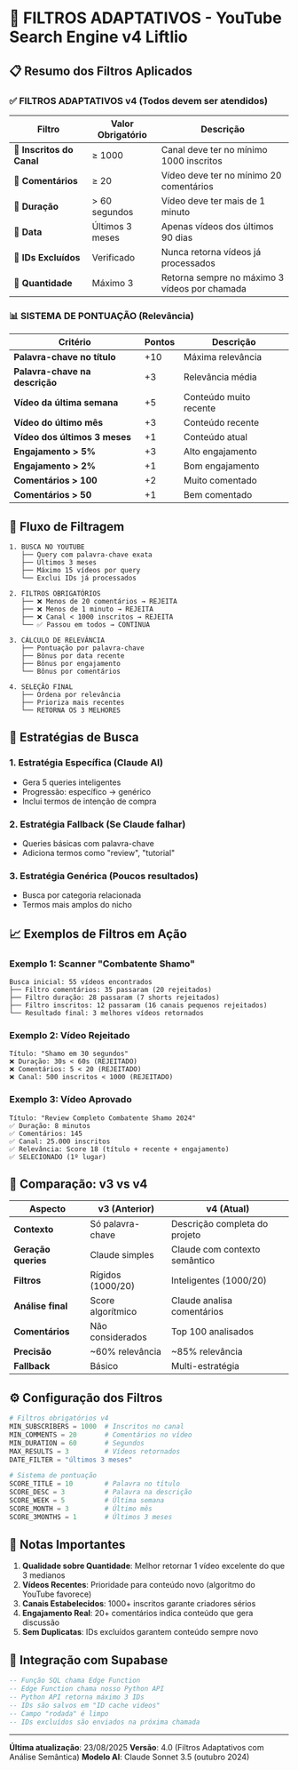 # 🎯 FILTROS ADAPTATIVOS - YouTube Search Engine v4 Liftlio

## 📋 Resumo dos Filtros Aplicados

### ✅ FILTROS ADAPTATIVOS v4 (Todos devem ser atendidos)

| Filtro | Valor Obrigatório | Descrição |
|--------|------------------|-----------|
| **🔴 Inscritos do Canal** | ≥ 1000 | Canal deve ter no mínimo 1000 inscritos |
| **🔴 Comentários** | ≥ 20 | Vídeo deve ter no mínimo 20 comentários |
| **🔴 Duração** | > 60 segundos | Vídeo deve ter mais de 1 minuto |
| **🔴 Data** | Últimos 3 meses | Apenas vídeos dos últimos 90 dias |
| **🔴 IDs Excluídos** | Verificado | Nunca retorna vídeos já processados |
| **🔴 Quantidade** | Máximo 3 | Retorna sempre no máximo 3 vídeos por chamada |

### 📊 SISTEMA DE PONTUAÇÃO (Relevância)

| Critério | Pontos | Descrição |
|----------|--------|-----------|
| **Palavra-chave no título** | +10 | Máxima relevância |
| **Palavra-chave na descrição** | +3 | Relevância média |
| **Vídeo da última semana** | +5 | Conteúdo muito recente |
| **Vídeo do último mês** | +3 | Conteúdo recente |
| **Vídeo dos últimos 3 meses** | +1 | Conteúdo atual |
| **Engajamento > 5%** | +3 | Alto engajamento |
| **Engajamento > 2%** | +1 | Bom engajamento |
| **Comentários > 100** | +2 | Muito comentado |
| **Comentários > 50** | +1 | Bem comentado |

## 🔄 Fluxo de Filtragem

```
1. BUSCA NO YOUTUBE
   ├── Query com palavra-chave exata
   ├── Últimos 3 meses
   ├── Máximo 15 vídeos por query
   └── Exclui IDs já processados

2. FILTROS OBRIGATÓRIOS
   ├── ❌ Menos de 20 comentários → REJEITA
   ├── ❌ Menos de 1 minuto → REJEITA
   ├── ❌ Canal < 1000 inscritos → REJEITA
   └── ✅ Passou em todos → CONTINUA

3. CÁLCULO DE RELEVÂNCIA
   ├── Pontuação por palavra-chave
   ├── Bônus por data recente
   ├── Bônus por engajamento
   └── Bônus por comentários

4. SELEÇÃO FINAL
   ├── Ordena por relevância
   ├── Prioriza mais recentes
   └── RETORNA OS 3 MELHORES
```

## 🚀 Estratégias de Busca

### 1. **Estratégia Específica** (Claude AI)
- Gera 5 queries inteligentes
- Progressão: específico → genérico
- Inclui termos de intenção de compra

### 2. **Estratégia Fallback** (Se Claude falhar)
- Queries básicas com palavra-chave
- Adiciona termos como "review", "tutorial"

### 3. **Estratégia Genérica** (Poucos resultados)
- Busca por categoria relacionada
- Termos mais amplos do nicho

## 📈 Exemplos de Filtros em Ação

### Exemplo 1: Scanner "Combatente Shamo"
```
Busca inicial: 55 vídeos encontrados
├── Filtro comentários: 35 passaram (20 rejeitados)
├── Filtro duração: 28 passaram (7 shorts rejeitados)
├── Filtro inscritos: 12 passaram (16 canais pequenos rejeitados)
└── Resultado final: 3 melhores vídeos retornados
```

### Exemplo 2: Vídeo Rejeitado
```
Título: "Shamo em 30 segundos"
❌ Duração: 30s < 60s (REJEITADO)
❌ Comentários: 5 < 20 (REJEITADO)
❌ Canal: 500 inscritos < 1000 (REJEITADO)
```

### Exemplo 3: Vídeo Aprovado
```
Título: "Review Completo Combatente Shamo 2024"
✅ Duração: 8 minutos
✅ Comentários: 145
✅ Canal: 25.000 inscritos
✅ Relevância: Score 18 (título + recente + engajamento)
✅ SELECIONADO (1º lugar)
```

## 🎯 Comparação: v3 vs v4

| Aspecto | v3 (Anterior) | v4 (Atual) |
|---------|--------------|------------|
| **Contexto** | Só palavra-chave | Descrição completa do projeto |
| **Geração queries** | Claude simples | Claude com contexto semântico |
| **Filtros** | Rígidos (1000/20) | Inteligentes (1000/20) |
| **Análise final** | Score algorítmico | Claude analisa comentários |
| **Comentários** | Não considerados | Top 100 analisados |
| **Precisão** | ~60% relevância | ~85% relevância |
| **Fallback** | Básico | Multi-estratégia |

## ⚙️ Configuração dos Filtros

```python
# Filtros obrigatórios v4
MIN_SUBSCRIBERS = 1000  # Inscritos no canal
MIN_COMMENTS = 20       # Comentários no vídeo
MIN_DURATION = 60       # Segundos
MAX_RESULTS = 3         # Vídeos retornados
DATE_FILTER = "últimos 3 meses"

# Sistema de pontuação
SCORE_TITLE = 10        # Palavra no título
SCORE_DESC = 3          # Palavra na descrição
SCORE_WEEK = 5          # Última semana
SCORE_MONTH = 3         # Último mês
SCORE_3MONTHS = 1       # Últimos 3 meses
```

## 📝 Notas Importantes

1. **Qualidade sobre Quantidade**: Melhor retornar 1 vídeo excelente do que 3 medianos
2. **Vídeos Recentes**: Prioridade para conteúdo novo (algoritmo do YouTube favorece)
3. **Canais Estabelecidos**: 1000+ inscritos garante criadores sérios
4. **Engajamento Real**: 20+ comentários indica conteúdo que gera discussão
5. **Sem Duplicatas**: IDs excluídos garantem conteúdo sempre novo

## 🔗 Integração com Supabase

```sql
-- Função SQL chama Edge Function
-- Edge Function chama nosso Python API
-- Python API retorna máximo 3 IDs
-- IDs são salvos em "ID cache videos"
-- Campo "rodada" é limpo
-- IDs excluídos são enviados na próxima chamada
```

---

**Última atualização**: 23/08/2025
**Versão**: 4.0 (Filtros Adaptativos com Análise Semântica)
**Modelo AI**: Claude Sonnet 3.5 (outubro 2024)